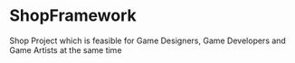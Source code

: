 # ShopFramework
Shop Project which is feasible for Game Designers, Game Developers and Game Artists at the same time

